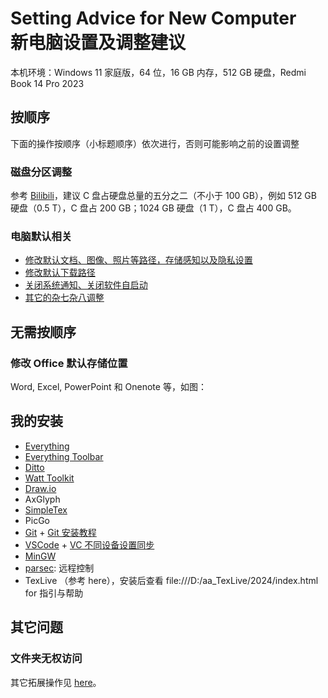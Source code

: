 # Setting Advice for New Computer<br> 新电脑设置及调整建议

本机环境：Windows 11 家庭版，64 位，16 GB 内存，512 GB 硬盘，Redmi Book 14 Pro 2023

## 按顺序

下面的操作按顺序（小标题顺序）依次进行，否则可能影响之前的设置调整

### 磁盘分区调整

参考 [Bilibili](https://www.bilibili.com/video/BV1Uj411f7wj)，建议 C 盘占硬盘总量的五分之二（不小于 100 GB），例如 512 GB 硬盘（0.5 T），C 盘占 200 GB；1024 GB 硬盘（1 T），C 盘占 400 GB。

### 电脑默认相关

- [修改默认文档、图像、照片等路径，存储感知以及隐私设置](https://www.zhihu.com/question/356185751/answer/3415316318)
- [修改默认下载路径](https://blog.csdn.net/o524295087/article/details/123210856)
- [关闭系统通知、关闭软件自启动](https://www.zhihu.com/question/356185751/answer/3415316318)
- [其它的杂七杂八调整](https://www.bilibili.com/video/BV1Qe411F7Ys)

## 无需按顺序

### 修改 Office 默认存储位置

Word, Excel, PowerPoint 和 Onenote 等，如图：



## 我的安装

- [Everything](https://www.voidtools.com/en-us/downloads/)
- [Everything Toolbar](https://github.com/srwi/EverythingToolbar)
- [Ditto](https://github.com/sabrogden/Ditto)
- [Watt Toolkit](https://steampp.net/)
- [Draw.io](https://www.drawio.com/)
- AxGlyph
- [SimpleTex](https://simpletex.cn/)
- PicGo
- [Git](https://git-scm.com/downloads) + [Git 安装教程](https://blog.csdn.net/mukes/article/details/115693833)
- [VSCode](https://code.visualstudio.com/) + [VC 不同设备设置同步](https://blog.csdn.net/weixin_44423832/article/details/100181033)
- [MinGW](https://sourceforge.net/projects/mingw-w64/files/)
- [parsec](https://parsec.app/): 远程控制
- TexLive （参考 here），安装后查看 file:///D:/aa_TexLive/2024/index.html for 指引与帮助


## 其它问题

### 文件夹无权访问



其它拓展操作见 [here](https://blog.csdn.net/weixin_40351125/article/details/140239042)。